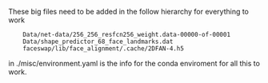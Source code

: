 These big files need to be added in the follow hierarchy for everything to work


        Data/net-data/256_256_resfcn256_weight.data-00000-of-00001
        Data/shape_predictor_68_face_landmarks.dat
        faceswap/lib/face_alignment/.cache/2DFAN-4.h5


in ./misc/environment.yaml is the info for the conda enviroment for all this to work.

